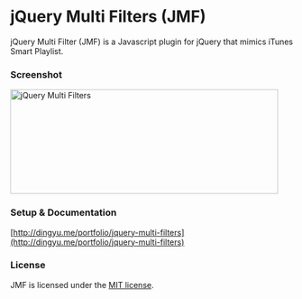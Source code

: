 jQuery Multi Filters (JMF)
===================

jQuery Multi Filter (JMF) is a Javascript plugin for jQuery that mimics iTunes Smart Playlist.

### Screenshot
<img src="http://farm3.staticflickr.com/2888/9218022295_b6f49e3f92_o.png" width="475" height="185" alt="jQuery Multi Filters">

### Setup & Documentation
[http://dingyu.me/portfolio/jquery-multi-filters](http://dingyu.me/portfolio/jquery-multi-filters)

### License
JMF is licensed under the [MIT license](http://en.wikipedia.org/wiki/MIT_License).
